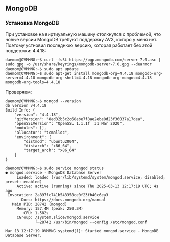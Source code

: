 ## MongoDB

### Установка MongoDB

При установке на виртиуальную машину столкнулся с проблемой, что новые версии MongoDB требуют поддержку AVX, которо у меня нет. Поэтому устновил последнюю версию, которая работает без этой поддержки: 4.4.18:
```
daemom@OVMMNG:~$ curl -fsSL https://pgp.mongodb.com/server-7.0.asc | sudo gpg -o /usr/share/keyrings/mongodb-server-7.0.gpg --dearmor
daemom@OVMMNG:~$ sudo apt update
daemom@OVMMNG:~$ sudo apt-get install mongodb-org=4.4.18 mongodb-org-server=4.4.18 mongodb-org-shell=4.4.18 mongodb-org-mongos=4.4.18 mongodb-org-tools=4.4.18
```
Проверяем:
```
daemom@OVMMNG:~$ mongod --version
db version v4.4.18
Build Info: {
    "version": "4.4.18",
    "gitVersion": "8ed32b5c2c68ebe7f8ae2ebe8d23f36037a17dea",
    "openSSLVersion": "OpenSSL 1.1.1f  31 Mar 2020",
    "modules": [],
    "allocator": "tcmalloc",
    "environment": {
        "distmod": "ubuntu2004",
        "distarch": "x86_64",
        "target_arch": "x86_64"
    }
}
```
```
daemom@OVMMNG:~$ sudo service mongod status
● mongod.service - MongoDB Database Server
     Loaded: loaded (/usr/lib/systemd/system/mongod.service; disabled; preset: enabled)
     Active: active (running) since Thu 2025-03-13 12:17:19 UTC; 4s ago
 Invocation: 2a897fc741b543358ce0f23fb40c6ea3
       Docs: https://docs.mongodb.org/manual
   Main PID: 28742 (mongod)
     Memory: 157.4M (peak: 250.3M)
        CPU: 1.582s
     CGroup: /system.slice/mongod.service
             └─28742 /usr/bin/mongod --config /etc/mongod.conf

Mar 13 12:17:19 OVMMNG systemd[1]: Started mongod.service - MongoDB Database Server.
```
